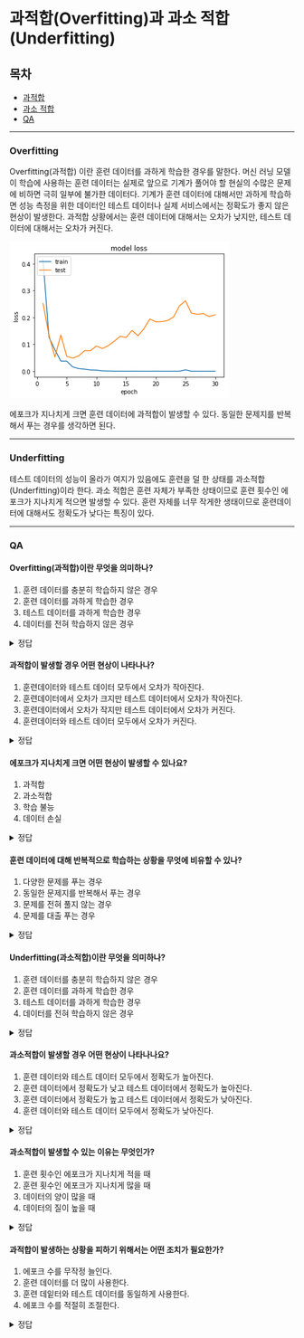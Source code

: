 # 과적합(Overfitting)과 과소 적합(Underfitting)

## 목차
- [과적합](#Overfitting)
- [과소 적합](#Underfitting)
- [QA](#QA)

---

### Overfitting
Overfitting(과적합) 이란 훈련 데이터를 과하게 학습한 경우를 말한다.
머신 러닝 모델이 학습에 사용하는 훈련 데이터는 실제로 앞으로 기계가 풀어야 할 현실의 수많은 문제에 비하면 극히 일부에 불가한 데이터다.
기계가 훈련 데이터에 대해서만 과하게 학습하면 성능 측정을 위한 데이터인 테스트 데이터나 실제 서비스에서는 정확도가 좋지 않은 현상이 발생한다.
과적합 상황에서는 훈련 데이터에 대해서는 오차가 낮지만, 테스트 데이터에 대해서는 오차가 커진다.

![alt text](./image/overfitting1.png)

에포크가 지나치게 크면 훈련 데이터에 과적합이 발생할 수 있다.
동일한 문제지를 반복해서 푸는 경우를 생각하면 된다.

---

### Underfitting
테스트 데이터의 성능이 올라가 여지가 있음에도 훈련을 덜 한 상태를 과소적합(Underfitting)이라 한다. 과소 적합은 훈련 자체가 부족한 상태이므로 훈련 횟수인 에포크가 지나치게 적으면 발생할 수 있다.
훈련 자체를 너무 작게한 생태이므로 훈련데이터에 대해서도 정확도가 낮다는 특징이 있다.

---

### QA
#### Overfitting(과적합)이란 무엇을 의미하나?
1. 훈련 데이터를 충분히 학습하지 않은 경우
2. 훈련 데이터를 과하게 학습한 경우
3. 테스트 데이터를 과하게 학습한 경우
4. 데이터를 전혀 학습하지 않은 경우
<details><summary>정답</summary>

2
</details>

#### 과적합이 발생할 경우 어떤 현상이 나타나나?
1. 훈련데이터와 테스트 데이터 모두에서 오차가 작아진다.
2. 훈련데이터에서 오차가 크지만 테스트 데이터에서 오차가 작아진다.
3. 훈련데이터에서 오차가 작지만 테스트 데이터에서 오차가 커진다.
4. 훈련데이터와 테스트 데이터 모두에서 오차가 커진다.
<details><summary>정답</summary>

3
</details>

#### 에포크가 지나치게 크면 어떤 현상이 발생할 수 있나요?
1. 과적합
2. 과소적합
3. 학습 불능
4. 데이터 손실
<details><summary>정답</summary>

1
</details>

#### 훈련 데이터에 대해 반복적으로 학습하는 상황을 무엇에 비유할 수 있나?
1. 다양한 문제를 푸는 경우
2. 동일한 문제지를 반복해서 푸는 경우
3. 문제를 전혀 풀지 않는 경우
4. 문제를 대출 푸는 경우
<details><summary>정답</summary>

2
</details>

#### Underfitting(과소적합)이란 무엇을 의미하나?
1. 훈련 데이터를 충분히 학습하지 않은 경우
2. 훈련 데이터를 과하게 학습한 경우
3. 테스트 데이터를 과하게 학습한 경우
4. 데이터를 전혀 학습하지 않은 경우
<details><summary>정답</summary>

1
</details>

#### 과소적합이 발생할 경우 어떤 현상이 나타나나요?
1. 훈련 데이터와 테스트 데이터 모두에서 정확도가 높아진다.
2. 훈련 데이터에서 정확도가 낮고 테스트 데이터에서 정확도가 높아진다.
3. 훈련 데이터에서 정확도가 높고 테스트 데이터에서 정확도가 낮아진다.
4. 훈련 데이터와 테스트 데이터 모두에서 정확도가 낮아진다.
<details><summary>정답</summary>

4
</details>

#### 과소적합이 발생할 수 있는 이유는 무엇인가?
1. 훈련 횟수인 에포크가 지나치게 적을 때
2. 훈련 횟수인 에포크가 지나치게 많을 때
3. 데이터의 양이 많을 때
4. 데이터의 질이 높을 때
<details><summary>정답</summary>

1
</details>

#### 과적합이 발생하는 상황을 피하기 위해서는 어떤 조치가 필요한가?
1. 에포크 수를 무작정 늘인다.
2. 훈련 데이터를 더 많이 사용한다.
3. 훈련 데잍터와 테스트 데이터를 동일하게 사용한다.
4. 에포크 수를 적절히 조절한다.
<details><summary>정답</summary>

4
</details>